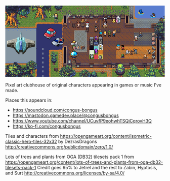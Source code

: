 ![Playhouse](https://raw.githubusercontent.com/cxong/cxong/master/playhouse/playhouse.png)

Pixel art clubhouse of original characters appearing in games or music I've made.

Places this appears in:

- https://soundcloud.com/congus-bongus
- https://mastodon.gamedev.place/@congusbongus
- https://www.youtube.com/channel/UCuvfP9eohwhTSQiCqrovH3Q
- https://ko-fi.com/congusbongus

Tiles and characters from https://opengameart.org/content/isometric-classic-hero-tiles-32x32
by DezrasDragons
http://creativecommons.org/publicdomain/zero/1.0/

Lots of trees and plants from OGA (DB32) tilesets pack 1 from https://opengameart.org/content/lots-of-trees-and-plants-from-oga-db32-tilesets-pack-1
Credit goes 95% to Jetrel and the rest to Zabin, Hyptosis, and Surt
http://creativecommons.org/licenses/by-sa/4.0/
